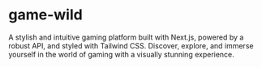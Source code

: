 # game-wild
A stylish and intuitive gaming platform built with Next.js, powered by a robust API, and styled with Tailwind CSS. Discover, explore, and immerse yourself in the world of gaming with a visually stunning experience.
